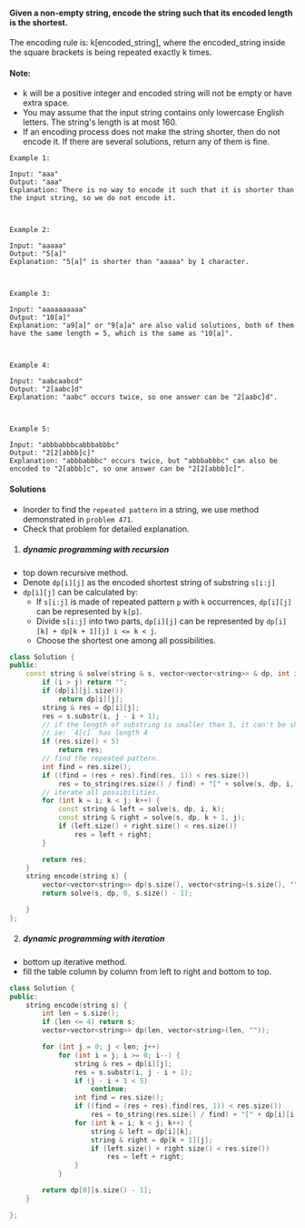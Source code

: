 #### Given a non-empty string, encode the string such that its encoded length is the shortest.

The encoding rule is: k[encoded_string], where the encoded_string inside the square brackets is being repeated exactly k times.

#### Note:

-    k will be a positive integer and encoded string will not be empty or have extra space.
-    You may assume that the input string contains only lowercase English letters. The string's length is at most 160.
-    If an encoding process does not make the string shorter, then do not encode it. If there are several solutions, return any of them is fine.

 

```
Example 1:

Input: "aaa"
Output: "aaa"
Explanation: There is no way to encode it such that it is shorter than the input string, so we do not encode it.

 

Example 2:

Input: "aaaaa"
Output: "5[a]"
Explanation: "5[a]" is shorter than "aaaaa" by 1 character.

 

Example 3:

Input: "aaaaaaaaaa"
Output: "10[a]"
Explanation: "a9[a]" or "9[a]a" are also valid solutions, both of them have the same length = 5, which is the same as "10[a]".

 

Example 4:

Input: "aabcaabcd"
Output: "2[aabc]d"
Explanation: "aabc" occurs twice, so one answer can be "2[aabc]d".

 

Example 5:

Input: "abbbabbbcabbbabbbc"
Output: "2[2[abbb]c]"
Explanation: "abbbabbbc" occurs twice, but "abbbabbbc" can also be encoded to "2[abbb]c", so one answer can be "2[2[abbb]c]".
```


#### Solutions

- Inorder to find the `repeated pattern` in a string, we use method demonstrated in `problem 471`.
- Check that problem for detailed explanation.


1. ##### dynamic programming with recursion

- top down recursive method.
- Denote `dp[i][j]` as the encoded shortest string of substring `s[i:j]`
- `dp[i][j]` can be calculated by:
    - If `s[i:j]` is made of repeated pattern `p` with `k` occurrences, `dp[i][j]` can be represented by `k[p]`.
    - Divide `s[i:j]` into two parts, `dp[i][j]` can be represented by `dp[i][k] + dp[k + 1][j] i <= k < j`.
    - Choose the shortest one among all possibilities.

```c++
class Solution {
public:
    const string & solve(string & s, vector<vector<string>> & dp, int i, int j) {
        if (i > j) return "";
        if (dp[i][j].size())
            return dp[i][j];
        string & res = dp[i][j];
        res = s.substr(i, j - i + 1);
        // if the length of substring is smaller than 5, it can't be shorter.
        // ie: `4[c]` has length 4
        if (res.size() < 5)
            return res;
        // find the repeated pattern.
        int find = res.size();
        if ((find = (res + res).find(res, 1)) < res.size())
            res = to_string(res.size() / find) + "[" + solve(s, dp, i, i + find - 1) + "]";
        // iterate all possibilities.
        for (int k = i; k < j; k++) {
            const string & left = solve(s, dp, i, k);
            const string & right = solve(s, dp, k + 1, j);
            if (left.size() + right.size() < res.size())
                res = left + right;
        }

        return res;
    }
    string encode(string s) {
        vector<vector<string>> dp(s.size(), vector<string>(s.size(), ""));
        return solve(s, dp, 0, s.size() - 1);

    }
};
```

2. ##### dynamic programming with iteration

- bottom up iterative method.
- fill the table column by column from left to right and bottom to top.

```c++
class Solution {
public:
    string encode(string s) {
        int len = s.size();
        if (len <= 4) return s;
        vector<vector<string>> dp(len, vector<string>(len, ""));

        for (int j = 0; j < len; j++)
            for (int i = j; i >= 0; i--) {
                string & res = dp[i][j];
                res = s.substr(i, j - i + 1);
                if (j - i + 1 < 5)
                    continue;
                int find = res.size();
                if ((find = (res + res).find(res, 1)) < res.size())
                    res = to_string(res.size() / find) + "[" + dp[i][i + find - 1] + "]";
                for (int k = i; k < j; k++) {
                    string & left = dp[i][k];
                    string & right = dp[k + 1][j];
                    if (left.size() + right.size() < res.size())
                        res = left + right;
                }
            }

        return dp[0][s.size() - 1];
    }

};
```